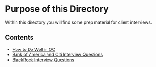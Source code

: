 # Purpose of this Directory
Within this directory you will find some prep material for client interviews.

## Contents
- [How to Do Well in QC](https://github.com/211129-Enterprise/demos/blob/main/interviews/how-to-do-well-in-qc.md)
- [Bank of America and Citi Interview Questions](https://github.com/211129-Enterprise/demos/blob/main/interviews/bofa-and-citi.md)
- [BlackRock Interview Questions](https://github.com/211129-Enterprise/demos/blob/main/interviews/blackrock.md)
